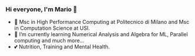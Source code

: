 ### Hi everyone, I'm Mario 👋

- 🔭 Msc in High Performance Computing at Politecnico di Milano and Msc in Computation Science at USI.
- 🌱 I’m currently learning Numerical Analysis and Algebra for ML, Parallel computing and much more...
- 💕 Nutrition, Training and Mental Health.
